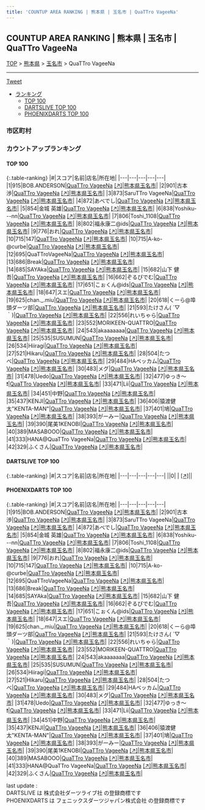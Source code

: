 ```yaml
---
title: 'COUNTUP AREA RANKING | 熊本県 | 玉名市 | QuaTTro VageeNa'
---
```

## COUNTUP AREA RANKING | 熊本県 | 玉名市 | QuaTTro VageeNa

[TOP](/darts/rank/) > [熊本県](/darts/rank/熊本県/) > [玉名市](/darts/rank/熊本県/玉名市/) > QuaTTro VageeNa

___

<a href="https://twitter.com/share?ref_src=twsrc%5Etfw" data-text="COUNTUP AREA RANKING | 熊本県玉名市QuaTTro VageeNa" class="twitter-share-button" data-hashtags="DARTSLIVE,PHOENIXDARTS,darts,ダーツ" data-show-count="false">Tweet</a>

* [ランキング](#カウントアップランキング)
    * [TOP 100](#top-100)
    * [DARTSLIVE TOP 100](#dartslive-top-100)
    * [PHOENIXDARTS TOP 100](#phoenixdarts-top-100)

### 市区町村

<ul>

</ul>

### カウントアップランキング

#### TOP 100



{:.table-ranking}
|#|スコア|名前|店名|所在地|
|---|---|---|---|---|
|1|915|<span class="rank-name-pd">BOB.ANDERSON</span>|<a href="/darts/rank/shops/56167.html">QuaTTro VageeNa</a> <a href="https://vs.phoenixdarts.com/jp/shop/shopDetailInfo/s_56167?s_seq=56167">[↗]</a>|<a href="/darts/rank/熊本県/玉名市">熊本県玉名市</a>|
|2|901|<span class="rank-name-pd"><span class="pro-icon-pd"></span>古本 渉</span>|<a href="/darts/rank/shops/56167.html">QuaTTro VageeNa</a> <a href="https://vs.phoenixdarts.com/jp/shop/shopDetailInfo/s_56167?s_seq=56167">[↗]</a>|<a href="/darts/rank/熊本県/玉名市">熊本県玉名市</a>|
|3|873|<span class="rank-name-pd">SaruTTro VageeNa</span>|<a href="/darts/rank/shops/56167.html">QuaTTro VageeNa</a> <a href="https://vs.phoenixdarts.com/jp/shop/shopDetailInfo/s_56167?s_seq=56167">[↗]</a>|<a href="/darts/rank/熊本県/玉名市">熊本県玉名市</a>|
|4|872|<span class="rank-name-pd">あべでし</span>|<a href="/darts/rank/shops/56167.html">QuaTTro VageeNa</a> <a href="https://vs.phoenixdarts.com/jp/shop/shopDetailInfo/s_56167?s_seq=56167">[↗]</a>|<a href="/darts/rank/熊本県/玉名市">熊本県玉名市</a>|
|5|854|<span class="rank-name-pd">金城 英雄</span>|<a href="/darts/rank/shops/56167.html">QuaTTro VageeNa</a> <a href="https://vs.phoenixdarts.com/jp/shop/shopDetailInfo/s_56167?s_seq=56167">[↗]</a>|<a href="/darts/rank/熊本県/玉名市">熊本県玉名市</a>|
|6|838|<span class="rank-name-pd">Yoshiku---nn</span>|<a href="/darts/rank/shops/56167.html">QuaTTro VageeNa</a> <a href="https://vs.phoenixdarts.com/jp/shop/shopDetailInfo/s_56167?s_seq=56167">[↗]</a>|<a href="/darts/rank/熊本県/玉名市">熊本県玉名市</a>|
|7|806|<span class="rank-name-pd">Toshi_1108</span>|<a href="/darts/rank/shops/56167.html">QuaTTro VageeNa</a> <a href="https://vs.phoenixdarts.com/jp/shop/shopDetailInfo/s_56167?s_seq=56167">[↗]</a>|<a href="/darts/rank/熊本県/玉名市">熊本県玉名市</a>|
|8|802|<span class="rank-name-pd">福永康二@ids</span>|<a href="/darts/rank/shops/56167.html">QuaTTro VageeNa</a> <a href="https://vs.phoenixdarts.com/jp/shop/shopDetailInfo/s_56167?s_seq=56167">[↗]</a>|<a href="/darts/rank/熊本県/玉名市">熊本県玉名市</a>|
|9|776|<span class="rank-name-pd">おれ</span>|<a href="/darts/rank/shops/56167.html">QuaTTro VageeNa</a> <a href="https://vs.phoenixdarts.com/jp/shop/shopDetailInfo/s_56167?s_seq=56167">[↗]</a>|<a href="/darts/rank/熊本県/玉名市">熊本県玉名市</a>|
|10|715|<span class="rank-name-pd">147</span>|<a href="/darts/rank/shops/56167.html">QuaTTro VageeNa</a> <a href="https://vs.phoenixdarts.com/jp/shop/shopDetailInfo/s_56167?s_seq=56167">[↗]</a>|<a href="/darts/rank/熊本県/玉名市">熊本県玉名市</a>|
|10|715|<span class="rank-name-pd">A-ko-@curbe</span>|<a href="/darts/rank/shops/56167.html">QuaTTro VageeNa</a> <a href="https://vs.phoenixdarts.com/jp/shop/shopDetailInfo/s_56167?s_seq=56167">[↗]</a>|<a href="/darts/rank/熊本県/玉名市">熊本県玉名市</a>|
|12|695|<span class="rank-name-pd">QuaTTroVageeNa</span>|<a href="/darts/rank/shops/56167.html">QuaTTro VageeNa</a> <a href="https://vs.phoenixdarts.com/jp/shop/shopDetailInfo/s_56167?s_seq=56167">[↗]</a>|<a href="/darts/rank/熊本県/玉名市">熊本県玉名市</a>|
|13|686|<span class="rank-name-pd">Break</span>|<a href="/darts/rank/shops/56167.html">QuaTTro VageeNa</a> <a href="https://vs.phoenixdarts.com/jp/shop/shopDetailInfo/s_56167?s_seq=56167">[↗]</a>|<a href="/darts/rank/熊本県/玉名市">熊本県玉名市</a>|
|14|685|<span class="rank-name-pd">SAYAka</span>|<a href="/darts/rank/shops/56167.html">QuaTTro VageeNa</a> <a href="https://vs.phoenixdarts.com/jp/shop/shopDetailInfo/s_56167?s_seq=56167">[↗]</a>|<a href="/darts/rank/熊本県/玉名市">熊本県玉名市</a>|
|15|682|<span class="rank-name-pd"><span class="pro-icon-pd"></span>山下 健吾</span>|<a href="/darts/rank/shops/56167.html">QuaTTro VageeNa</a> <a href="https://vs.phoenixdarts.com/jp/shop/shopDetailInfo/s_56167?s_seq=56167">[↗]</a>|<a href="/darts/rank/熊本県/玉名市">熊本県玉名市</a>|
|16|662|<span class="rank-name-pd">ぞるぴでむ</span>|<a href="/darts/rank/shops/56167.html">QuaTTro VageeNa</a> <a href="https://vs.phoenixdarts.com/jp/shop/shopDetailInfo/s_56167?s_seq=56167">[↗]</a>|<a href="/darts/rank/熊本県/玉名市">熊本県玉名市</a>|
|17|651|<span class="rank-name-pd">こぉくん@ids</span>|<a href="/darts/rank/shops/56167.html">QuaTTro VageeNa</a> <a href="https://vs.phoenixdarts.com/jp/shop/shopDetailInfo/s_56167?s_seq=56167">[↗]</a>|<a href="/darts/rank/熊本県/玉名市">熊本県玉名市</a>|
|18|647|<span class="rank-name-pd">スエ</span>|<a href="/darts/rank/shops/56167.html">QuaTTro VageeNa</a> <a href="https://vs.phoenixdarts.com/jp/shop/shopDetailInfo/s_56167?s_seq=56167">[↗]</a>|<a href="/darts/rank/熊本県/玉名市">熊本県玉名市</a>|
|19|625|<span class="rank-name-pd">chan._.miu</span>|<a href="/darts/rank/shops/56167.html">QuaTTro VageeNa</a> <a href="https://vs.phoenixdarts.com/jp/shop/shopDetailInfo/s_56167?s_seq=56167">[↗]</a>|<a href="/darts/rank/熊本県/玉名市">熊本県玉名市</a>|
|20|618|<span class="rank-name-pd">くーら@埠頭ダーツ部</span>|<a href="/darts/rank/shops/56167.html">QuaTTro VageeNa</a> <a href="https://vs.phoenixdarts.com/jp/shop/shopDetailInfo/s_56167?s_seq=56167">[↗]</a>|<a href="/darts/rank/熊本県/玉名市">熊本県玉名市</a>|
|21|593|<span class="rank-name-pd">たけさん( ´▽｀)</span>|<a href="/darts/rank/shops/56167.html">QuaTTro VageeNa</a> <a href="https://vs.phoenixdarts.com/jp/shop/shopDetailInfo/s_56167?s_seq=56167">[↗]</a>|<a href="/darts/rank/熊本県/玉名市">熊本県玉名市</a>|
|22|556|<span class="rank-name-pd">れいちゃら</span>|<a href="/darts/rank/shops/56167.html">QuaTTro VageeNa</a> <a href="https://vs.phoenixdarts.com/jp/shop/shopDetailInfo/s_56167?s_seq=56167">[↗]</a>|<a href="/darts/rank/熊本県/玉名市">熊本県玉名市</a>|
|23|552|<span class="rank-name-pd">MORIKEEN-QUATTRO</span>|<a href="/darts/rank/shops/56167.html">QuaTTro VageeNa</a> <a href="https://vs.phoenixdarts.com/jp/shop/shopDetailInfo/s_56167?s_seq=56167">[↗]</a>|<a href="/darts/rank/熊本県/玉名市">熊本県玉名市</a>|
|24|543|<span class="rank-name-pd">akaaaaaaa</span>|<a href="/darts/rank/shops/56167.html">QuaTTro VageeNa</a> <a href="https://vs.phoenixdarts.com/jp/shop/shopDetailInfo/s_56167?s_seq=56167">[↗]</a>|<a href="/darts/rank/熊本県/玉名市">熊本県玉名市</a>|
|25|535|<span class="rank-name-pd">SUSUMUN</span>|<a href="/darts/rank/shops/56167.html">QuaTTro VageeNa</a> <a href="https://vs.phoenixdarts.com/jp/shop/shopDetailInfo/s_56167?s_seq=56167">[↗]</a>|<a href="/darts/rank/熊本県/玉名市">熊本県玉名市</a>|
|26|534|<span class="rank-name-pd">Hiiragi</span>|<a href="/darts/rank/shops/56167.html">QuaTTro VageeNa</a> <a href="https://vs.phoenixdarts.com/jp/shop/shopDetailInfo/s_56167?s_seq=56167">[↗]</a>|<a href="/darts/rank/熊本県/玉名市">熊本県玉名市</a>|
|27|521|<span class="rank-name-pd">Hikaru</span>|<a href="/darts/rank/shops/56167.html">QuaTTro VageeNa</a> <a href="https://vs.phoenixdarts.com/jp/shop/shopDetailInfo/s_56167?s_seq=56167">[↗]</a>|<a href="/darts/rank/熊本県/玉名市">熊本県玉名市</a>|
|28|504|<span class="rank-name-pd">たつべ</span>|<a href="/darts/rank/shops/56167.html">QuaTTro VageeNa</a> <a href="https://vs.phoenixdarts.com/jp/shop/shopDetailInfo/s_56167?s_seq=56167">[↗]</a>|<a href="/darts/rank/熊本県/玉名市">熊本県玉名市</a>|
|29|484|<span class="rank-name-pd">HAベッカム</span>|<a href="/darts/rank/shops/56167.html">QuaTTro VageeNa</a> <a href="https://vs.phoenixdarts.com/jp/shop/shopDetailInfo/s_56167?s_seq=56167">[↗]</a>|<a href="/darts/rank/熊本県/玉名市">熊本県玉名市</a>|
|30|483|<span class="rank-name-pd">メグ</span>|<a href="/darts/rank/shops/56167.html">QuaTTro VageeNa</a> <a href="https://vs.phoenixdarts.com/jp/shop/shopDetailInfo/s_56167?s_seq=56167">[↗]</a>|<a href="/darts/rank/熊本県/玉名市">熊本県玉名市</a>|
|31|478|<span class="rank-name-pd">Uedo</span>|<a href="/darts/rank/shops/56167.html">QuaTTro VageeNa</a> <a href="https://vs.phoenixdarts.com/jp/shop/shopDetailInfo/s_56167?s_seq=56167">[↗]</a>|<a href="/darts/rank/熊本県/玉名市">熊本県玉名市</a>|
|32|477|<span class="rank-name-pd">ゆっき～❗️</span>|<a href="/darts/rank/shops/56167.html">QuaTTro VageeNa</a> <a href="https://vs.phoenixdarts.com/jp/shop/shopDetailInfo/s_56167?s_seq=56167">[↗]</a>|<a href="/darts/rank/熊本県/玉名市">熊本県玉名市</a>|
|33|471|<span class="rank-name-pd">Lii</span>|<a href="/darts/rank/shops/56167.html">QuaTTro VageeNa</a> <a href="https://vs.phoenixdarts.com/jp/shop/shopDetailInfo/s_56167?s_seq=56167">[↗]</a>|<a href="/darts/rank/熊本県/玉名市">熊本県玉名市</a>|
|34|451|<span class="rank-name-pd">中野</span>|<a href="/darts/rank/shops/56167.html">QuaTTro VageeNa</a> <a href="https://vs.phoenixdarts.com/jp/shop/shopDetailInfo/s_56167?s_seq=56167">[↗]</a>|<a href="/darts/rank/熊本県/玉名市">熊本県玉名市</a>|
|35|437|<span class="rank-name-pd">KENJI</span>|<a href="/darts/rank/shops/56167.html">QuaTTro VageeNa</a> <a href="https://vs.phoenixdarts.com/jp/shop/shopDetailInfo/s_56167?s_seq=56167">[↗]</a>|<a href="/darts/rank/熊本県/玉名市">熊本県玉名市</a>|
|36|406|<span class="rank-name-pd">猿渡健太&quot;KENTA-MAN&quot;</span>|<a href="/darts/rank/shops/56167.html">QuaTTro VageeNa</a> <a href="https://vs.phoenixdarts.com/jp/shop/shopDetailInfo/s_56167?s_seq=56167">[↗]</a>|<a href="/darts/rank/熊本県/玉名市">熊本県玉名市</a>|
|37|401|<span class="rank-name-pd">鳩</span>|<a href="/darts/rank/shops/56167.html">QuaTTro VageeNa</a> <a href="https://vs.phoenixdarts.com/jp/shop/shopDetailInfo/s_56167?s_seq=56167">[↗]</a>|<a href="/darts/rank/熊本県/玉名市">熊本県玉名市</a>|
|38|393|<span class="rank-name-pd">がーみー</span>|<a href="/darts/rank/shops/56167.html">QuaTTro VageeNa</a> <a href="https://vs.phoenixdarts.com/jp/shop/shopDetailInfo/s_56167?s_seq=56167">[↗]</a>|<a href="/darts/rank/熊本県/玉名市">熊本県玉名市</a>|
|39|390|<span class="rank-name-pd">尾美1KENOBI</span>|<a href="/darts/rank/shops/56167.html">QuaTTro VageeNa</a> <a href="https://vs.phoenixdarts.com/jp/shop/shopDetailInfo/s_56167?s_seq=56167">[↗]</a>|<a href="/darts/rank/熊本県/玉名市">熊本県玉名市</a>|
|40|389|<span class="rank-name-pd">MASABOOO</span>|<a href="/darts/rank/shops/56167.html">QuaTTro VageeNa</a> <a href="https://vs.phoenixdarts.com/jp/shop/shopDetailInfo/s_56167?s_seq=56167">[↗]</a>|<a href="/darts/rank/熊本県/玉名市">熊本県玉名市</a>|
|41|333|<span class="rank-name-pd">HANA@QuaTTro VageeNa</span>|<a href="/darts/rank/shops/56167.html">QuaTTro VageeNa</a> <a href="https://vs.phoenixdarts.com/jp/shop/shopDetailInfo/s_56167?s_seq=56167">[↗]</a>|<a href="/darts/rank/熊本県/玉名市">熊本県玉名市</a>|
|42|329|<span class="rank-name-pd">ふくさん</span>|<a href="/darts/rank/shops/56167.html">QuaTTro VageeNa</a> <a href="https://vs.phoenixdarts.com/jp/shop/shopDetailInfo/s_56167?s_seq=56167">[↗]</a>|<a href="/darts/rank/熊本県/玉名市">熊本県玉名市</a>|


#### DARTSLIVE TOP 100



{:.table-ranking}
|#|スコア|名前|店名|所在地|
|---|---|---|---|---|
||0|<span class="rank-name-dl"> </span>|<a href="/darts/rank/shops/.html"></a> <a href="">[↗]</a>|<a href="/darts/rank//"></a>|


#### PHOENIXDARTS TOP 100



{:.table-ranking}
|#|スコア|名前|店名|所在地|
|---|---|---|---|---|
|1|915|<span class="rank-name-pd">BOB.ANDERSON</span>|<a href="/darts/rank/shops/56167.html">QuaTTro VageeNa</a> <a href="https://vs.phoenixdarts.com/jp/shop/shopDetailInfo/s_56167?s_seq=56167">[↗]</a>|<a href="/darts/rank/熊本県/玉名市">熊本県玉名市</a>|
|2|901|<span class="rank-name-pd"><span class="pro-icon-pd"></span>古本 渉</span>|<a href="/darts/rank/shops/56167.html">QuaTTro VageeNa</a> <a href="https://vs.phoenixdarts.com/jp/shop/shopDetailInfo/s_56167?s_seq=56167">[↗]</a>|<a href="/darts/rank/熊本県/玉名市">熊本県玉名市</a>|
|3|873|<span class="rank-name-pd">SaruTTro VageeNa</span>|<a href="/darts/rank/shops/56167.html">QuaTTro VageeNa</a> <a href="https://vs.phoenixdarts.com/jp/shop/shopDetailInfo/s_56167?s_seq=56167">[↗]</a>|<a href="/darts/rank/熊本県/玉名市">熊本県玉名市</a>|
|4|872|<span class="rank-name-pd">あべでし</span>|<a href="/darts/rank/shops/56167.html">QuaTTro VageeNa</a> <a href="https://vs.phoenixdarts.com/jp/shop/shopDetailInfo/s_56167?s_seq=56167">[↗]</a>|<a href="/darts/rank/熊本県/玉名市">熊本県玉名市</a>|
|5|854|<span class="rank-name-pd">金城 英雄</span>|<a href="/darts/rank/shops/56167.html">QuaTTro VageeNa</a> <a href="https://vs.phoenixdarts.com/jp/shop/shopDetailInfo/s_56167?s_seq=56167">[↗]</a>|<a href="/darts/rank/熊本県/玉名市">熊本県玉名市</a>|
|6|838|<span class="rank-name-pd">Yoshiku---nn</span>|<a href="/darts/rank/shops/56167.html">QuaTTro VageeNa</a> <a href="https://vs.phoenixdarts.com/jp/shop/shopDetailInfo/s_56167?s_seq=56167">[↗]</a>|<a href="/darts/rank/熊本県/玉名市">熊本県玉名市</a>|
|7|806|<span class="rank-name-pd">Toshi_1108</span>|<a href="/darts/rank/shops/56167.html">QuaTTro VageeNa</a> <a href="https://vs.phoenixdarts.com/jp/shop/shopDetailInfo/s_56167?s_seq=56167">[↗]</a>|<a href="/darts/rank/熊本県/玉名市">熊本県玉名市</a>|
|8|802|<span class="rank-name-pd">福永康二@ids</span>|<a href="/darts/rank/shops/56167.html">QuaTTro VageeNa</a> <a href="https://vs.phoenixdarts.com/jp/shop/shopDetailInfo/s_56167?s_seq=56167">[↗]</a>|<a href="/darts/rank/熊本県/玉名市">熊本県玉名市</a>|
|9|776|<span class="rank-name-pd">おれ</span>|<a href="/darts/rank/shops/56167.html">QuaTTro VageeNa</a> <a href="https://vs.phoenixdarts.com/jp/shop/shopDetailInfo/s_56167?s_seq=56167">[↗]</a>|<a href="/darts/rank/熊本県/玉名市">熊本県玉名市</a>|
|10|715|<span class="rank-name-pd">147</span>|<a href="/darts/rank/shops/56167.html">QuaTTro VageeNa</a> <a href="https://vs.phoenixdarts.com/jp/shop/shopDetailInfo/s_56167?s_seq=56167">[↗]</a>|<a href="/darts/rank/熊本県/玉名市">熊本県玉名市</a>|
|10|715|<span class="rank-name-pd">A-ko-@curbe</span>|<a href="/darts/rank/shops/56167.html">QuaTTro VageeNa</a> <a href="https://vs.phoenixdarts.com/jp/shop/shopDetailInfo/s_56167?s_seq=56167">[↗]</a>|<a href="/darts/rank/熊本県/玉名市">熊本県玉名市</a>|
|12|695|<span class="rank-name-pd">QuaTTroVageeNa</span>|<a href="/darts/rank/shops/56167.html">QuaTTro VageeNa</a> <a href="https://vs.phoenixdarts.com/jp/shop/shopDetailInfo/s_56167?s_seq=56167">[↗]</a>|<a href="/darts/rank/熊本県/玉名市">熊本県玉名市</a>|
|13|686|<span class="rank-name-pd">Break</span>|<a href="/darts/rank/shops/56167.html">QuaTTro VageeNa</a> <a href="https://vs.phoenixdarts.com/jp/shop/shopDetailInfo/s_56167?s_seq=56167">[↗]</a>|<a href="/darts/rank/熊本県/玉名市">熊本県玉名市</a>|
|14|685|<span class="rank-name-pd">SAYAka</span>|<a href="/darts/rank/shops/56167.html">QuaTTro VageeNa</a> <a href="https://vs.phoenixdarts.com/jp/shop/shopDetailInfo/s_56167?s_seq=56167">[↗]</a>|<a href="/darts/rank/熊本県/玉名市">熊本県玉名市</a>|
|15|682|<span class="rank-name-pd"><span class="pro-icon-pd"></span>山下 健吾</span>|<a href="/darts/rank/shops/56167.html">QuaTTro VageeNa</a> <a href="https://vs.phoenixdarts.com/jp/shop/shopDetailInfo/s_56167?s_seq=56167">[↗]</a>|<a href="/darts/rank/熊本県/玉名市">熊本県玉名市</a>|
|16|662|<span class="rank-name-pd">ぞるぴでむ</span>|<a href="/darts/rank/shops/56167.html">QuaTTro VageeNa</a> <a href="https://vs.phoenixdarts.com/jp/shop/shopDetailInfo/s_56167?s_seq=56167">[↗]</a>|<a href="/darts/rank/熊本県/玉名市">熊本県玉名市</a>|
|17|651|<span class="rank-name-pd">こぉくん@ids</span>|<a href="/darts/rank/shops/56167.html">QuaTTro VageeNa</a> <a href="https://vs.phoenixdarts.com/jp/shop/shopDetailInfo/s_56167?s_seq=56167">[↗]</a>|<a href="/darts/rank/熊本県/玉名市">熊本県玉名市</a>|
|18|647|<span class="rank-name-pd">スエ</span>|<a href="/darts/rank/shops/56167.html">QuaTTro VageeNa</a> <a href="https://vs.phoenixdarts.com/jp/shop/shopDetailInfo/s_56167?s_seq=56167">[↗]</a>|<a href="/darts/rank/熊本県/玉名市">熊本県玉名市</a>|
|19|625|<span class="rank-name-pd">chan._.miu</span>|<a href="/darts/rank/shops/56167.html">QuaTTro VageeNa</a> <a href="https://vs.phoenixdarts.com/jp/shop/shopDetailInfo/s_56167?s_seq=56167">[↗]</a>|<a href="/darts/rank/熊本県/玉名市">熊本県玉名市</a>|
|20|618|<span class="rank-name-pd">くーら@埠頭ダーツ部</span>|<a href="/darts/rank/shops/56167.html">QuaTTro VageeNa</a> <a href="https://vs.phoenixdarts.com/jp/shop/shopDetailInfo/s_56167?s_seq=56167">[↗]</a>|<a href="/darts/rank/熊本県/玉名市">熊本県玉名市</a>|
|21|593|<span class="rank-name-pd">たけさん( ´▽｀)</span>|<a href="/darts/rank/shops/56167.html">QuaTTro VageeNa</a> <a href="https://vs.phoenixdarts.com/jp/shop/shopDetailInfo/s_56167?s_seq=56167">[↗]</a>|<a href="/darts/rank/熊本県/玉名市">熊本県玉名市</a>|
|22|556|<span class="rank-name-pd">れいちゃら</span>|<a href="/darts/rank/shops/56167.html">QuaTTro VageeNa</a> <a href="https://vs.phoenixdarts.com/jp/shop/shopDetailInfo/s_56167?s_seq=56167">[↗]</a>|<a href="/darts/rank/熊本県/玉名市">熊本県玉名市</a>|
|23|552|<span class="rank-name-pd">MORIKEEN-QUATTRO</span>|<a href="/darts/rank/shops/56167.html">QuaTTro VageeNa</a> <a href="https://vs.phoenixdarts.com/jp/shop/shopDetailInfo/s_56167?s_seq=56167">[↗]</a>|<a href="/darts/rank/熊本県/玉名市">熊本県玉名市</a>|
|24|543|<span class="rank-name-pd">akaaaaaaa</span>|<a href="/darts/rank/shops/56167.html">QuaTTro VageeNa</a> <a href="https://vs.phoenixdarts.com/jp/shop/shopDetailInfo/s_56167?s_seq=56167">[↗]</a>|<a href="/darts/rank/熊本県/玉名市">熊本県玉名市</a>|
|25|535|<span class="rank-name-pd">SUSUMUN</span>|<a href="/darts/rank/shops/56167.html">QuaTTro VageeNa</a> <a href="https://vs.phoenixdarts.com/jp/shop/shopDetailInfo/s_56167?s_seq=56167">[↗]</a>|<a href="/darts/rank/熊本県/玉名市">熊本県玉名市</a>|
|26|534|<span class="rank-name-pd">Hiiragi</span>|<a href="/darts/rank/shops/56167.html">QuaTTro VageeNa</a> <a href="https://vs.phoenixdarts.com/jp/shop/shopDetailInfo/s_56167?s_seq=56167">[↗]</a>|<a href="/darts/rank/熊本県/玉名市">熊本県玉名市</a>|
|27|521|<span class="rank-name-pd">Hikaru</span>|<a href="/darts/rank/shops/56167.html">QuaTTro VageeNa</a> <a href="https://vs.phoenixdarts.com/jp/shop/shopDetailInfo/s_56167?s_seq=56167">[↗]</a>|<a href="/darts/rank/熊本県/玉名市">熊本県玉名市</a>|
|28|504|<span class="rank-name-pd">たつべ</span>|<a href="/darts/rank/shops/56167.html">QuaTTro VageeNa</a> <a href="https://vs.phoenixdarts.com/jp/shop/shopDetailInfo/s_56167?s_seq=56167">[↗]</a>|<a href="/darts/rank/熊本県/玉名市">熊本県玉名市</a>|
|29|484|<span class="rank-name-pd">HAベッカム</span>|<a href="/darts/rank/shops/56167.html">QuaTTro VageeNa</a> <a href="https://vs.phoenixdarts.com/jp/shop/shopDetailInfo/s_56167?s_seq=56167">[↗]</a>|<a href="/darts/rank/熊本県/玉名市">熊本県玉名市</a>|
|30|483|<span class="rank-name-pd">メグ</span>|<a href="/darts/rank/shops/56167.html">QuaTTro VageeNa</a> <a href="https://vs.phoenixdarts.com/jp/shop/shopDetailInfo/s_56167?s_seq=56167">[↗]</a>|<a href="/darts/rank/熊本県/玉名市">熊本県玉名市</a>|
|31|478|<span class="rank-name-pd">Uedo</span>|<a href="/darts/rank/shops/56167.html">QuaTTro VageeNa</a> <a href="https://vs.phoenixdarts.com/jp/shop/shopDetailInfo/s_56167?s_seq=56167">[↗]</a>|<a href="/darts/rank/熊本県/玉名市">熊本県玉名市</a>|
|32|477|<span class="rank-name-pd">ゆっき～❗️</span>|<a href="/darts/rank/shops/56167.html">QuaTTro VageeNa</a> <a href="https://vs.phoenixdarts.com/jp/shop/shopDetailInfo/s_56167?s_seq=56167">[↗]</a>|<a href="/darts/rank/熊本県/玉名市">熊本県玉名市</a>|
|33|471|<span class="rank-name-pd">Lii</span>|<a href="/darts/rank/shops/56167.html">QuaTTro VageeNa</a> <a href="https://vs.phoenixdarts.com/jp/shop/shopDetailInfo/s_56167?s_seq=56167">[↗]</a>|<a href="/darts/rank/熊本県/玉名市">熊本県玉名市</a>|
|34|451|<span class="rank-name-pd">中野</span>|<a href="/darts/rank/shops/56167.html">QuaTTro VageeNa</a> <a href="https://vs.phoenixdarts.com/jp/shop/shopDetailInfo/s_56167?s_seq=56167">[↗]</a>|<a href="/darts/rank/熊本県/玉名市">熊本県玉名市</a>|
|35|437|<span class="rank-name-pd">KENJI</span>|<a href="/darts/rank/shops/56167.html">QuaTTro VageeNa</a> <a href="https://vs.phoenixdarts.com/jp/shop/shopDetailInfo/s_56167?s_seq=56167">[↗]</a>|<a href="/darts/rank/熊本県/玉名市">熊本県玉名市</a>|
|36|406|<span class="rank-name-pd">猿渡健太&quot;KENTA-MAN&quot;</span>|<a href="/darts/rank/shops/56167.html">QuaTTro VageeNa</a> <a href="https://vs.phoenixdarts.com/jp/shop/shopDetailInfo/s_56167?s_seq=56167">[↗]</a>|<a href="/darts/rank/熊本県/玉名市">熊本県玉名市</a>|
|37|401|<span class="rank-name-pd">鳩</span>|<a href="/darts/rank/shops/56167.html">QuaTTro VageeNa</a> <a href="https://vs.phoenixdarts.com/jp/shop/shopDetailInfo/s_56167?s_seq=56167">[↗]</a>|<a href="/darts/rank/熊本県/玉名市">熊本県玉名市</a>|
|38|393|<span class="rank-name-pd">がーみー</span>|<a href="/darts/rank/shops/56167.html">QuaTTro VageeNa</a> <a href="https://vs.phoenixdarts.com/jp/shop/shopDetailInfo/s_56167?s_seq=56167">[↗]</a>|<a href="/darts/rank/熊本県/玉名市">熊本県玉名市</a>|
|39|390|<span class="rank-name-pd">尾美1KENOBI</span>|<a href="/darts/rank/shops/56167.html">QuaTTro VageeNa</a> <a href="https://vs.phoenixdarts.com/jp/shop/shopDetailInfo/s_56167?s_seq=56167">[↗]</a>|<a href="/darts/rank/熊本県/玉名市">熊本県玉名市</a>|
|40|389|<span class="rank-name-pd">MASABOOO</span>|<a href="/darts/rank/shops/56167.html">QuaTTro VageeNa</a> <a href="https://vs.phoenixdarts.com/jp/shop/shopDetailInfo/s_56167?s_seq=56167">[↗]</a>|<a href="/darts/rank/熊本県/玉名市">熊本県玉名市</a>|
|41|333|<span class="rank-name-pd">HANA@QuaTTro VageeNa</span>|<a href="/darts/rank/shops/56167.html">QuaTTro VageeNa</a> <a href="https://vs.phoenixdarts.com/jp/shop/shopDetailInfo/s_56167?s_seq=56167">[↗]</a>|<a href="/darts/rank/熊本県/玉名市">熊本県玉名市</a>|
|42|329|<span class="rank-name-pd">ふくさん</span>|<a href="/darts/rank/shops/56167.html">QuaTTro VageeNa</a> <a href="https://vs.phoenixdarts.com/jp/shop/shopDetailInfo/s_56167?s_seq=56167">[↗]</a>|<a href="/darts/rank/熊本県/玉名市">熊本県玉名市</a>|


<div class="footer border-top border-gray-light mt-5 pt-3 text-right text-gray">
    last update : <span style="font-weight: italic" id="foot_last_modified"></span><br />
    DARTSLIVE は 株式会社ダーツライブ社 の登録商標です<br />
    PHOENIXDARTS は フェニックスダーツジャパン株式会社 の登録商標です<br />
</div>

<script src="https://cdnjs.cloudflare.com/ajax/libs/jquery.tablesorter/2.31.3/js/jquery.tablesorter.min.js" integrity="sha512-qzgd5cYSZcosqpzpn7zF2ZId8f/8CHmFKZ8j7mU4OUXTNRd5g+ZHBPsgKEwoqxCtdQvExE5LprwwPAgoicguNg==" crossorigin="anonymous" referrerpolicy="no-referrer"></script>
<link rel="stylesheet" href="https://cdnjs.cloudflare.com/ajax/libs/jquery.tablesorter/2.31.3/css/theme.default.min.css" integrity="sha512-wghhOJkjQX0Lh3NSWvNKeZ0ZpNn+SPVXX1Qyc9OCaogADktxrBiBdKGDoqVUOyhStvMBmJQ8ZdMHiR3wuEq8+w==" crossorigin="anonymous" referrerpolicy="no-referrer" />
<script>
$(function() {
    $(".table-ranking").tablesorter({sortList:[[0, 0]]});
    $("#foot_last_modified").text(formatDate(new Date(document.lastModified), 'yyyy-MM-dd HH:mm:ss'));
});
</script>

<script async src="https://platform.twitter.com/widgets.js" charset="utf-8"></script>